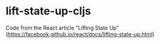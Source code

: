# lift-state-up-cljs
Code from the React article "Lifting State Up" (https://facebook.github.io/react/docs/lifting-state-up.html)
